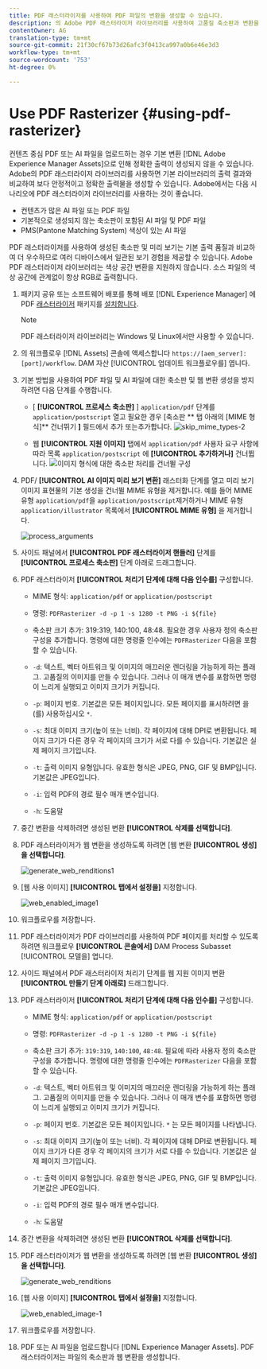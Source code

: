```yaml
---
title: PDF 래스터라이저를 사용하여 PDF 파일의 변환을 생성할 수 있습니다.
description: 의 Adobe PDF 래스터라이저 라이브러리를 사용하여 고품질 축소판과 변환을 생성할 수 [!DNL Adobe Experience Manager]있습니다.
contentOwner: AG
translation-type: tm+mt
source-git-commit: 21f30cf67b73d26afc3f0413ca997a0b6e46e3d3
workflow-type: tm+mt
source-wordcount: '753'
ht-degree: 0%

---
```



# Use PDF Rasterizer {#using-pdf-rasterizer}

컨텐츠 중심 PDF 또는 AI 파일을 업로드하는 경우 기본 변환 [!DNL Adobe Experience Manager Assets]으로 인해 정확한 출력이 생성되지 않을 수 있습니다. Adobe의 PDF 래스터라이저 라이브러리를 사용하면 기본 라이브러리의 출력 결과와 비교하여 보다 안정적이고 정확한 출력물을 생성할 수 있습니다. Adobe에서는 다음 시나리오에 PDF 래스터라이저 라이브러리를 사용하는 것이 좋습니다.

* 컨텐츠가 많은 AI 파일 또는 PDF 파일
* 기본적으로 생성되지 않는 축소판이 포함된 AI 파일 및 PDF 파일
* PMS(Pantone Matching System) 색상이 있는 AI 파일

PDF 래스터라이저를 사용하여 생성된 축소판 및 미리 보기는 기본 출력 품질과 비교하여 더 우수하므로 여러 디바이스에서 일관된 보기 경험을 제공할 수 있습니다. Adobe PDF 래스터라이저 라이브러리는 색상 공간 변환을 지원하지 않습니다. 소스 파일의 색상 공간에 관계없이 항상 RGB로 출력합니다.

1. 패키지 공유 또는 소프트웨어 배포를 통해 배포 [!DNL Experience Manager] 에 PDF [래스터라이저](https://www.adobeaemcloud.com/content/marketplace/marketplaceProxy.html?packagePath=/content/companies/public/adobe/packages/cq640/product/assets/aem-assets-pdf-rasterizer-pkg) 패키지를 [설치합니다](https://experience.adobe.com/#/downloads/content/software-distribution/en/aem.html?package=/content/software-distribution/en/details.html/content/dam/aem/public/adobe/packages/cq640/product/assets/aem-assets-pdf-rasterizer-pkg).

   >[!NOTE]
   >
   >PDF 래스터라이저 라이브러리는 Windows 및 Linux에서만 사용할 수 있습니다.

1. 의 워크플로우 [!DNL Assets] 콘솔에 액세스합니다 `https://[aem_server]:[port]/workflow`. DAM 자산 [!UICONTROL 업데이트 워크플로우를] 엽니다.

1. 기본 방법을 사용하여 PDF 파일 및 AI 파일에 대한 축소판 및 웹 변환 생성을 방지하려면 다음 단계를 수행합니다.

   * [ **[!UICONTROL 프로세스 축소판]** ] `application/pdf` 단계를 `application/postscript` 열고 필요한 경우 [축소판 ** 탭 아래의 [MIME 형식]** 건너뛰기 **]** 필드에서 추가 또는추가합니다.
   ![skip_mime_types-2](assets/skip_mime_types-2.png)

   * 웹 **[!UICONTROL 지원 이미지]** 탭에서 `application/pdf` 사용자 요구 사항에 따라 목록 `application/postscript` 에 **[!UICONTROL 추가하거나]** 건너뜁니다.
   ![이미지 형식에 대한 축소판 처리를 건너뛸 구성](assets/web_enabled_imageskiplist.png)

1. PDF/ **[!UICONTROL AI 이미지 미리 보기 변환]** 래스터화 단계를 열고 미리 보기 이미지 표현물의 기본 생성을 건너뛸 MIME 유형을 제거합니다. 예를 들어 MIME 유형 `application/pdf`을 `application/postscript`제거하거나 MIME 유형 `application/illustrator` 목록에서 **[!UICONTROL MIME 유형]** 을 제거합니다.

   ![process_arguments](assets/process_arguments.png)

1. 사이드 패널에서 **[!UICONTROL PDF 래스터라이저 핸들러]** 단계를 **[!UICONTROL 프로세스 축소판]** 단계 아래로 드래그합니다.
1. PDF 래스터라이저 **[!UICONTROL 처리기 단계에 대해 다음 인수를]** 구성합니다.

   * MIME 형식: `application/pdf` or `application/postscript`
   * 명령: `PDFRasterizer -d -p 1 -s 1280 -t PNG -i ${file}`
   * 축소판 크기 추가: 319:319, 140:100, 48:48. 필요한 경우 사용자 정의 축소판 구성을 추가합니다.
   명령에 대한 명령줄 인수에는 `PDFRasterizer` 다음을 포함할 수 있습니다.

   * `-d`: 텍스트, 벡터 아트워크 및 이미지의 매끄러운 렌더링을 가능하게 하는 플래그. 고품질의 이미지를 만들 수 있습니다. 그러나 이 매개 변수를 포함하면 명령이 느리게 실행되고 이미지 크기가 커집니다.

   * `-p`: 페이지 번호. 기본값은 모든 페이지입니다. 모든 페이지를 표시하려면 을(를) 사용하십시오 `*`.

   * `-s`: 최대 이미지 크기(높이 또는 너비). 각 페이지에 대해 DPI로 변환됩니다. 페이지 크기가 다른 경우 각 페이지의 크기가 서로 다를 수 있습니다. 기본값은 실제 페이지 크기입니다.

   * `-t`: 출력 이미지 유형입니다. 유효한 형식은 JPEG, PNG, GIF 및 BMP입니다. 기본값은 JPEG입니다.

   * `-i`: 입력 PDF의 경로 필수 매개 변수입니다.

   * `-h`: 도움말


1. 중간 변환을 삭제하려면 생성된 변환 **[!UICONTROL 삭제를 선택합니다]**.

1. PDF 래스터라이저가 웹 변환을 생성하도록 하려면 [웹 변환 **[!UICONTROL 생성]을 선택합니다]**.

   ![generate_web_renditions1](assets/generate_web_renditions1.png)

1. [웹 사용 이미지] **[!UICONTROL 탭에서 설정을]** 지정합니다.

   ![web_enabled_image1](assets/web_enabled_image1.png)

1. 워크플로우를 저장합니다.

1. PDF 래스터라이저가 PDF 라이브러리를 사용하여 PDF 페이지를 처리할 수 있도록 하려면 워크플로우 **[!UICONTROL 콘솔에서]** DAM Process Subasset [!UICONTROL 모델을] 엽니다.

1. 사이드 패널에서 PDF 래스터라이저 처리기 단계를 웹 지원 이미지 변환 **[!UICONTROL 만들기 단계 아래로]** 드래그합니다.

1. PDF 래스터라이저 **[!UICONTROL 처리기 단계에 대해 다음 인수를]** 구성합니다.

   * MIME 형식: `application/pdf` or `application/postscript`

   * 명령: `PDFRasterizer -d -p 1 -s 1280 -t PNG -i ${file}`
   * 축소판 크기 추가: `319:319`, `140:100`, `48:48`. 필요에 따라 사용자 정의 축소판 구성을 추가합니다.
   명령에 대한 명령줄 인수에는 `PDFRasterizer` 다음을 포함할 수 있습니다.

   * `-d`: 텍스트, 벡터 아트워크 및 이미지의 매끄러운 렌더링을 가능하게 하는 플래그. 고품질의 이미지를 만들 수 있습니다. 그러나 이 매개 변수를 포함하면 명령이 느리게 실행되고 이미지 크기가 커집니다.

   * `-p`: 페이지 번호. 기본값은 모든 페이지입니다. `*` 는 모든 페이지를 나타냅니다.

   * `-s`: 최대 이미지 크기(높이 또는 너비). 각 페이지에 대해 DPI로 변환됩니다. 페이지 크기가 다른 경우 각 페이지의 크기가 서로 다를 수 있습니다. 기본값은 실제 페이지 크기입니다.

   * `-t`: 출력 이미지 유형입니다. 유효한 형식은 JPEG, PNG, GIF 및 BMP입니다. 기본값은 JPEG입니다.

   * `-i`: 입력 PDF의 경로 필수 매개 변수입니다.

   * `-h`: 도움말


1. 중간 변환을 삭제하려면 생성된 변환 **[!UICONTROL 삭제를 선택합니다]**.
1. PDF 래스터라이저가 웹 변환을 생성하도록 하려면 [웹 변환 **[!UICONTROL 생성]을 선택합니다]**.

   ![generate_web_renditions](assets/generate_web_renditions.png)

1. [웹 사용 이미지] **[!UICONTROL 탭에서 설정을]** 지정합니다.

   ![web_enabled_image-1](assets/web_enabled_image-1.png)

1. 워크플로우를 저장합니다.
1. PDF 또는 AI 파일을 업로드합니다 [!DNL Experience Manager Assets]. PDF 래스터라이저는 파일의 축소판과 웹 변환을 생성합니다.
